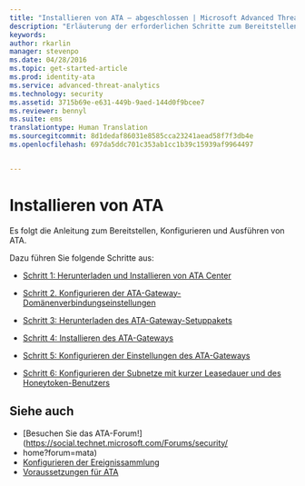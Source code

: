 ```yaml
---
title: "Installieren von ATA – abgeschlossen | Microsoft Advanced Threat Analytics"
description: "Erläuterung der erforderlichen Schritte zum Bereitstellen, Konfigurieren und Ausführen von ATA."
keywords: 
author: rkarlin
manager: stevenpo
ms.date: 04/28/2016
ms.topic: get-started-article
ms.prod: identity-ata
ms.service: advanced-threat-analytics
ms.technology: security
ms.assetid: 3715b69e-e631-449b-9aed-144d0f9bcee7
ms.reviewer: bennyl
ms.suite: ems
translationtype: Human Translation
ms.sourcegitcommit: 8d1dedaf86031e8585cca23241aead58f7f3db4e
ms.openlocfilehash: 697da5ddc701c353ab1cc1b39c15939af9964497


---
```


# Installieren von ATA

Es folgt die Anleitung zum Bereitstellen, Konfigurieren und Ausführen von ATA.

Dazu führen Sie folgende Schritte aus:


-   [Schritt 1: Herunterladen und Installieren von ATA Center](install-ata-step1.md)

-   [Schritt 2. Konfigurieren der ATA-Gateway-Domänenverbindungseinstellungen](install-ata-step2.md)

-   [Schritt 3: Herunterladen des ATA-Gateway-Setuppakets](install-ata-step3.md)

-   [Schritt 4: Installieren des ATA-Gateways](install-ata-step4.md)

-   [Schritt 5: Konfigurieren der Einstellungen des ATA-Gateways](install-ata-step5.md)

-   [Schritt 6: Konfigurieren der Subnetze mit kurzer Leasedauer und des Honeytoken-Benutzers](install-ata-step6.md)


## Siehe auch

- [Besuchen Sie das ATA-Forum!](https://social.technet.microsoft.com/Forums/security/
- home?forum=mata)
- [Konfigurieren der Ereignissammlung](configure-event-collection.md)
- [Voraussetzungen für ATA](/advanced-threat-analytics/plan-design/ata-prerequisites)




<!--HONumber=Jun16_HO4-->


